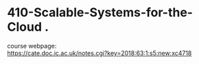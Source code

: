 # 410-Scalable-Systems-for-the-Cloud . 
course webpage:  
https://cate.doc.ic.ac.uk/notes.cgi?key=2018:63:1:s5:new:xc4718  
